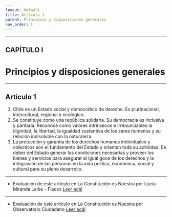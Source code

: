 ```yaml
---
layout: default
title: Artículo 1
parent: Principios y disposiciones generales
nav_order: 1
---
```


---

## CAPÍTULO I 
# Principios y disposiciones generales

---

## Artículo 1

1. Chile es un Estado social y democrático de derecho. Es plurinacional, intercultural, regional y ecológico.
2. Se constituye como una república solidaria. Su democracia es inclusiva y paritaria. Reconoce como valores intrínsecos e irrenunciables la dignidad, la libertad, la igualdad sustantiva de los seres humanos y su relación indisoluble con la naturaleza.
3. La protección y garantía de los derechos humanos individuales y colectivos son el fundamento del Estado y orientan toda su actividad. Es deber del Estado generar las condiciones necesarias y proveer los bienes y servicios para asegurar el igual goce de los derechos y la integración de las personas en la vida política, económica, social y cultural para su pleno desarrollo.

---
- Evaluación de este artículo en La Constitución es Nuestra por Lucía Miranda Leibe - Flacso
<a target="_blank" href="https://laconstitucionesnuestra.cl/evaluaciones/verevaluaciones/71">Leer acá!</a>
---
- Evaluación de este artículo en La Constitución es Nuestra por Observatorio Ciudadano
<a target="_blank" href="https://laconstitucionesnuestra.cl/evaluaciones/verevaluaciones/80">Leer acá!</a>
